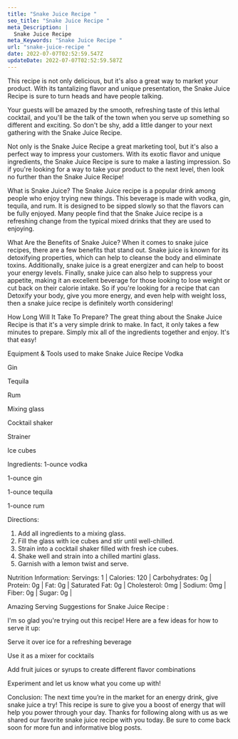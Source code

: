 ```yaml
---
title: "Snake Juice Recipe "
seo_title: "Snake Juice Recipe "
meta_Description: |
  Snake Juice Recipe 
meta_Keywords: "Snake Juice Recipe "
url: "snake-juice-recipe "
date: 2022-07-07T02:52:59.547Z
updateDate: 2022-07-07T02:52:59.587Z
---
```

This recipe is not only delicious, but it's also a great way to market your product. With its tantalizing flavor and unique presentation, the Snake Juice Recipe is sure to turn heads and have people talking.

Your guests will be amazed by the smooth, refreshing taste of this lethal cocktail, and you'll be the talk of the town when you serve up something so different and exciting. So don't be shy, add a little danger to your next gathering with the Snake Juice Recipe.

Not only is the Snake Juice Recipe a great marketing tool, but it's also a perfect way to impress your customers. With its exotic flavor and unique ingredients, the Snake Juice Recipe is sure to make a lasting impression. So if you're looking for a way to take your product to the next level, then look no further than the Snake Juice Recipe!

What is Snake Juice?
The Snake Juice recipe is a popular drink among people who enjoy trying new things. This beverage is made with vodka, gin, tequila, and rum. It is designed to be sipped slowly so that the flavors can be fully enjoyed. Many people find that the Snake Juice recipe is a refreshing change from the typical mixed drinks that they are used to enjoying.

What Are the Benefits of Snake Juice?
When it comes to snake juice recipes, there are a few benefits that stand out. Snake juice is known for its detoxifying properties, which can help to cleanse the body and eliminate toxins. Additionally, snake juice is a great energizer and can help to boost your energy levels. Finally, snake juice can also help to suppress your appetite, making it an excellent beverage for those looking to lose weight or cut back on their calorie intake. So if you're looking for a recipe that can Detoxify your body, give you more energy, and even help with weight loss, then a snake juice recipe is definitely worth considering!

How Long Will It Take To Prepare?
The great thing about the Snake Juice Recipe is that it's a very simple drink to make. In fact, it only takes a few minutes to prepare. Simply mix all of the ingredients together and enjoy. It's that easy!

Equipment & Tools used to make Snake Juice Recipe 
Vodka

Gin

Tequila

Rum

Mixing glass

Cocktail shaker

Strainer

Ice cubes

Ingredients:
1-ounce vodka

1-ounce gin

1-ounce tequila

1-ounce rum

Directions:

1. Add all ingredients to a mixing glass.
2. Fill the glass with ice cubes and stir until well-chilled.
3. Strain into a cocktail shaker filled with fresh ice cubes.
4. Shake well and strain into a chilled martini glass.
5. Garnish with a lemon twist and serve.

Nutrition Information: 
 Servings: 1 | Calories: 120 | Carbohydrates: 0g | Protein: 0g | Fat: 0g | Saturated Fat: 0g | Cholesterol: 0mg | Sodium: 0mg | Fiber: 0g | Sugar: 0g | 

Amazing Serving Suggestions for Snake Juice Recipe :

I'm so glad you're trying out this recipe! Here are a few ideas for how to serve it up:

Serve it over ice for a refreshing beverage 

Use it as a mixer for cocktails 

Add fruit juices or syrups to create different flavor combinations 

Experiment and let us know what you come up with!

Conclusion:
The next time you’re in the market for an energy drink, give snake juice a try! This recipe is sure to give you a boost of energy that will help you power through your day. Thanks for following along with us as we shared our favorite snake juice recipe with you today. Be sure to come back soon for more fun and informative blog posts.